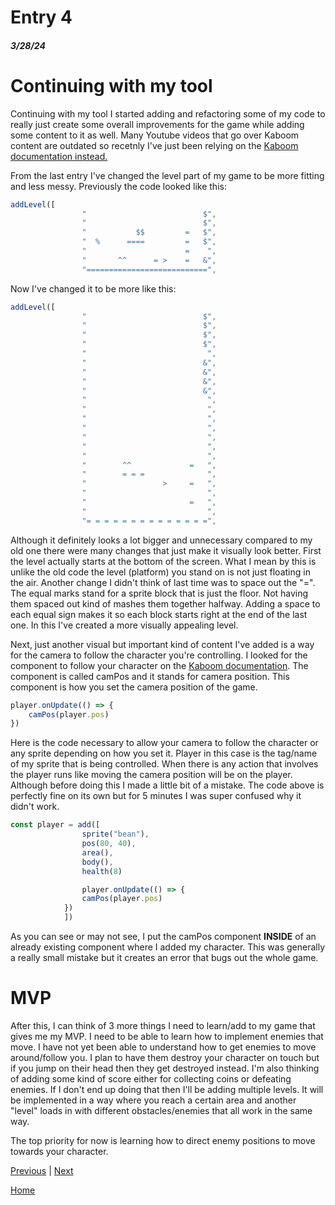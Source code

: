 # Entry 4
##### 3/28/24

# Continuing with my tool

Continuing with my tool I started adding and refactoring some of my code to really just create some overall improvements for the game while adding some content to it as well. Many Youtube videos that go over Kaboom content are outdated so recetnly I've just been relying on the [Kaboom documentation instead.](https://kaboomjs.com/)

From the last entry I've changed the level part of my game to be more fitting and less messy. Previously the code looked like this:
```js
addLevel([
                "                          $",
                "                          $",
                "           $$         =   $",
                "  %      ====         =   $",
                "                      =    ",
                "       ^^      = >    =   &",
                "===========================",
```

Now I've changed it to be more like this:
```js
addLevel([
                "                          $",
                "                          $",
                "                          $",
                "                          $",
                "                           ",
                "                          &",
                "                          &",
                "                          &",
                "                          &",
                "                           ",
                "                           ",
                "                           ",
                "                           ",
                "                           ",
                "                           ",
                "                           ",
                "        ^^             =   ",
                "        = = =              ",
                "                 >     =   ",
                "                           ",
                "                       =   ",
                "                           ",
                "= = = = = = = = = = = = = =",
```
Although it definitely looks a lot bigger and unnecessary compared to my old one there were many changes that just make it visually look better. First the level actually starts at the bottom of the screen. What I mean by this is unlike the old code the level (platform) you stand on is not just floating in the air. Another change I didn't think of last time was to space out the "=". The equal marks stand for a sprite block that is just the floor. Not having them spaced out kind of mashes them together halfway. Adding a space to each equal sign makes it so each block starts right at the end of the last one. In this I've created a more visually appealing level.

Next, just another visual but important kind of content I've added is a way for the camera to follow the character you're controlling. I looked for the component to follow your character on the [Kaboom documentation](kaboomjs.com). The component is called camPos and it stands for camera position. This component is how you set the camera position of the game.

```js
player.onUpdate(() => {
    camPos(player.pos)
})
```
Here is the code necessary to allow your camera to follow the character or any sprite depending on how you set it. Player in this case is the tag/name of my sprite that is being controlled. When there is any action that involves the player runs like moving the camera position will be on the player. Although before doing this I made a little bit of a mistake. The code above is perfectly fine on its own but for 5 minutes I was super confused why it didn't work.

```js
const player = add([
                sprite("bean"),
                pos(80, 40),
                area(),
                body(),
                health(8)

                player.onUpdate(() => {
                camPos(player.pos)
            })
            ])
```

As you can see or may not see, I put the camPos component **INSIDE** of an already existing component where I added my character. This was generally a really small mistake but it creates an error that bugs out the whole game.

# MVP

After this, I can think of 3 more things I need to learn/add to my game that gives me my MVP. I need to be able to learn how to implement enemies that move. I have not yet been able to understand how to get enemies to move around/follow you. I plan to have them destroy your character on touch but if you jump on their head then they get destroyed instead. I'm also thinking of adding some kind of score either for collecting coins or defeating enemies. If I don't end up doing that then I'll be adding multiple levels. It will be implemented in a way where you reach a certain area and another "level" loads in with different obstacles/enemies that all work in the same way.

The top priority for now is learning how to direct enemy positions to move towards your character.

[Previous](entry03.md) | [Next](entry05.md)

[Home](../README.md)